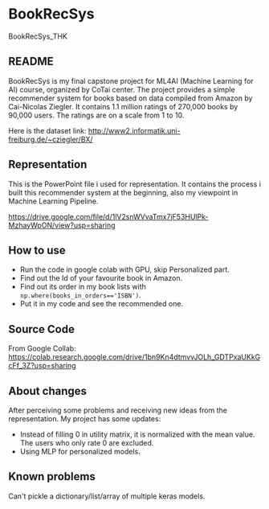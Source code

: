 # BookRecSys
BookRecSys_THK
## README

BookRecSys is my final capstone project for ML4AI (Machine Learning for AI) course, organized by CoTai center. The project provides a simple recommender system for books based on data compiled from Amazon by Cai-Nicolas Ziegler. It contains 1.1 million ratings of 270,000 books by 90,000 users. The ratings are on a scale from 1 to 10.

Here is the dataset link: http://www2.informatik.uni-freiburg.de/~cziegler/BX/ 

## Representation

This is the PowerPoint file i used for representation. It contains the process i built this recommender system at the beginning, also my viewpoint in Machine Learning Pipeline.

https://drive.google.com/file/d/1lV2snWVvaTmx7jF53HUlPk-MzhayWpON/view?usp=sharing

## How to use

- Run the code in google colab with GPU, skip Personalized part.
- Find out the Id of your favourite book in Amazon.
- Find out its order in my book lists with ```np.where(books_in_orders=='ISBN')```. 
- Put it in my code and see the recommended one.

## Source Code

From Google Collab: https://colab.research.google.com/drive/1bn9Kn4dtmvvJOLh_GDTPxaUKkGcFf_3Z?usp=sharing

## About changes

After perceiving some problems and receiving new ideas from the representation. My project has some updates:

- Instead of filling 0 in utility matrix, it is normalized with the mean value. The users who only rate 0 are excluded.
- Using MLP for personalized models.

## Known problems

Can't pickle a dictionary/list/array of multiple keras models.
